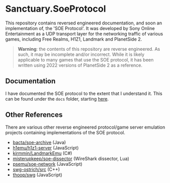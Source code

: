 # Sanctuary.SoeProtocol

This repository contains reversed engineered documentation, and soon an implementation of, the
'SOE Protocol'. It was developed by Sony Online Entertainment as a UDP transport layer for the
networking traffic of various games, including Free Realms, H1Z1, Landmark and PlanetSide 2.

> **Warning**: the contents of this repository are reverse engineered. As such, it may be
> incomplete and/or incorrect. While it is likely applicable to many games that use the SOE
> protocol, it has been written using 2022 versions of PlanetSide 2 as a reference.

## Documentation

I have documented the SOE protocol to the extent that I understand it. This can be found under the
`docs` folder, starting [here](./docs/README.md).

## Other References

There are various other reverse engineered protocol/game server emulation projects containing
implementations of the SOE protocol.

- [bacta/soe-archive](https://github.com/bacta/soe-archive) (Java)
- [h1emu/h1z1-server](https://github.com/H1emu/h1z1-server) (JavaScript)
- [kirmmin/LandmarkEmu](https://github.com/kirmmin/LandmarkEmu) (C#)
- [misterupkeep/soe-dissector](https://github.com/misterupkeep/soe-dissector) (WireShark dissector, Lua)
- [psemu/soe-network](https://github.com/psemu/soe-network/) (JavaScript)
- [swg-ostrich/src](https://github.com/swg-ostrich/src/tree/master/external/3rd/library/soePlatform/ChatAPI/utils/UdpLibrary) (C++)
- [thoop/swg](https://github.com/thoop/swg) (JavaScript)